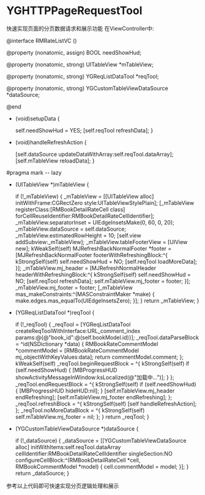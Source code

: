 # YGHTTPPageRequestTool
快速实现页面的分页数据请求和展示功能
在ViewController中:

@interface RMRateListVC ()

@property (nonatomic, assign) BOOL needShowHud;

@property (nonatomic, strong) UITableView *mTableView;

@property (nonatomic, strong) YGReqListDataTool *reqTool;

@property (nonatomic, strong) YGCustomTableViewDataSource *dataSource;

@end

- (void)setupData {
    
    self.needShowHud = YES;
    [self.reqTool refreshData];
}

- (void)handleRefreshAction {
    
    [self.dataSource updateDataWithArray:self.reqTool.dataArray];
    [self.mTableView reloadData];
}


#pragma mark -- lazy

- (UITableView *)mTableView {
    
    if (!_mTableView) {
        _mTableView = [[UITableView alloc] initWithFrame:CGRectZero style:UITableViewStylePlain];
        [_mTableView registerClass:[RMBookDetailRateCell class] forCellReuseIdentifier:RMBookDetailRateCellIdentifier];
        _mTableView.separatorInset = UIEdgeInsetsMake(0, 60, 0, 20);
        _mTableView.dataSource = self.dataSource;
        _mTableView.estimatedRowHeight = 10;
        [self.view addSubview:_mTableView];
        _mTableView.tableFooterView = [UIView new];
        kWeakSelf(self)
        MJRefreshBackNormalFooter *footer = [MJRefreshBackNormalFooter footerWithRefreshingBlock:^{
            kStrongSelf(self)
            self.needShowHud = NO;
            [self.reqTool loadMoreData];
        }];
        _mTableView.mj_header = [MJRefreshNormalHeader headerWithRefreshingBlock:^{
            kStrongSelf(self)
            self.needShowHud = NO;
            [self.reqTool refreshData];
            self.mTableView.mj_footer = footer;
        }];
        _mTableView.mj_footer = footer;
        [_mTableView mas_makeConstraints:^(MASConstraintMaker *make) {
            make.edges.mas_equalTo(UIEdgeInsetsZero);
        }];
    }
    return _mTableView;
}

- (YGReqListDataTool *)reqTool {
    
    if (!_reqTool) {
        _reqTool = [YGReqListDataTool createReqToolWithInterface:URL_comment_index params:@{@"book_id":@(self.bookModel.id)}];
        _reqTool.dataParseBlock = ^id(NSDictionary *data) {
            RMBookRateCommentModel *commentModel = [RMBookRateCommentModel mj_objectWithKeyValues:data];
            return commentModel.comment;
        };
        kWeakSelf(self)
        _reqTool.beginRequestBlock = ^{
            kStrongSelf(self)
            if (self.needShowHud) {
                [MBProgressHUD showActivityMessageInWindow:ksLocalized(@"加载中...")];
            }
        };
        _reqTool.endRequestBlock = ^{
            kStrongSelf(self)
            if (self.needShowHud) {
                [MBProgressHUD hideHUD:nil];
            }
            [self.mTableView.mj_header endRefreshing];
            [self.mTableView.mj_footer endRefreshing];
        };
        _reqTool.refreshBlock = ^{
            kStrongSelf(self)
            [self handleRefreshAction];
        };
        _reqTool.noMoreDataBlock = ^{
            kStrongSelf(self)
            self.mTableView.mj_footer = nil;
        };
    }
    return _reqTool;
}

- (YGCustomTableViewDataSource *)dataSource {
    
    if (!_dataSource) {
        _dataSource = [[YGCustomTableViewDataSource alloc] initWithItems:self.reqTool.dataArray cellIdentifier:RMBookDetailRateCellIdentifier singleSection:NO configureCellBlock:^(RMBookDetailRateCell *cell, RMBookCommentModel *model) {
            cell.commentModel = model;
        }];
    }
    return _dataSource;
}

参考以上代码即可快速实现分页逻辑处理和展示
